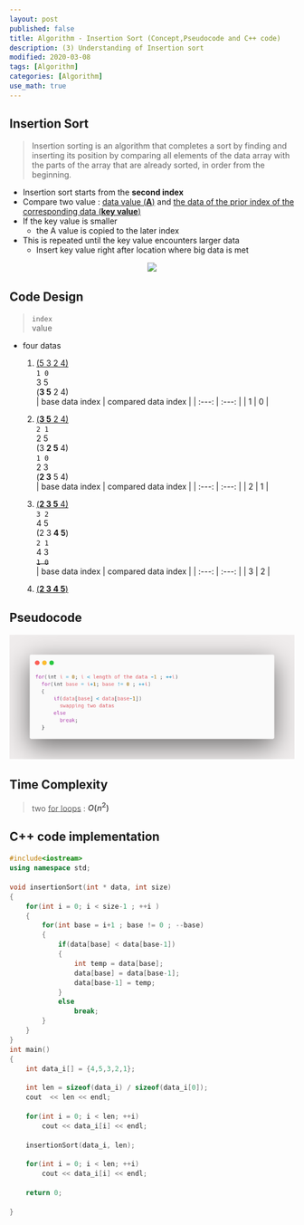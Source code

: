 ```yaml
---
layout: post
published: false
title: Algorithm - Insertion Sort (Concept,Pseudocode and C++ code)
description: (3) Understanding of Insertion sort
modified: 2020-03-08
tags: [Algorithm]
categories: [Algorithm]
use_math: true
---
```


## Insertion Sort  

> Insertion sorting is an algorithm that completes a sort by finding and inserting its position by comparing all elements of the data array with the parts of the array that are already sorted, in order from the beginning.  


* Insertion sort starts from the **second index**  
* Compare two value :  <u>data value (**A**)</u> and <u>the data of the prior index of the corresponding data (**key value**)</u>  
* If the key value is smaller
	* the A value is copied to the later index
* This is repeated until the key value encounters larger data  
	* Insert key value right after location where big data is met  

<center>
	<a href="https://en.wikipedia.org/wiki/Insertion_sort">
		<img src="https://upload.wikimedia.org/wikipedia/commons/9/9c/Insertion-sort-example.gif"/>
	</a>
</center>

## Code Design   
> `index`  
> value  
* four datas 
  1. <u>(5 3 2 4)</u>  
  `1 0`  
   3 5  
  (**3 5** 2 4)  
      | base data index  | compared data index |
      | :---: | :---: |
      | 1     | 0     |
  2. <u>(**3 5** 2 4)</u>  
  `2 1`   
   2 5  
  (3 **2 5** 4)  
  `1 0`  
   2 3  
  (**2 3** 5 4)   
      | base data index  | compared data index |
      | :---: | :---: |
      | 2     | 1     |
  3. <u>(**2 3 5** 4)</u>  
  `3 2`   
   4 5  
  (2 3 **4 5**)  
  `2 1`   
   4 3  
  ~~`1 0`~~  
      | base data index  | compared data index |
      | :---: | :---: |
      | 3     | 2     |
  
  4. <u>(**2 3 4 5**)</u>    


## Pseudocode  
[![carbon_code_highlighter](/images/carboninsertionsort.png)](https://carbon.now.sh/)
<!--```
for(int i = 0; i < 데이터 길이 -1 ; ++i)
  for(int base = i+1; base != 0 ; ++i)
  {
      if(data[base] < data[base-1])
        swapping two datas
      else
        break;
  }
```
-->

## Time Complexity
> two <u>for loops</u> : **$O(n^2)$**  

## C++ code implementation  
```cpp
#include<iostream>
using namespace std;

void insertionSort(int * data, int size)
{
	for(int i = 0; i < size-1 ; ++i )
	{
		for(int base = i+1 ; base != 0 ; --base)
		{
			if(data[base] < data[base-1])
			{
				int temp = data[base];
				data[base] = data[base-1];
				data[base-1] = temp;
			}
			else
				break;
		}
	}	
}
int main()
{
	int data_i[] = {4,5,3,2,1};

	int len = sizeof(data_i) / sizeof(data_i[0]);
	cout  << len << endl;

	for(int i = 0; i < len; ++i)
		cout << data_i[i] << endl;

	insertionSort(data_i, len);
	
	for(int i = 0; i < len; ++i)
		cout << data_i[i] << endl;
		
	return 0;
	
}
```
